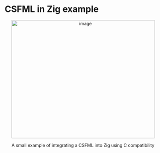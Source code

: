 # CSFML in Zig example
<p align="center">
  <img width="461" height="380" alt="image" src="https://github.com/user-attachments/assets/25072da7-93c3-4134-8c52-260a2cb0ee9f" />
</p>
<p align="center">
  A small example of integrating a CSFML into Zig using C compatibility
</p>

